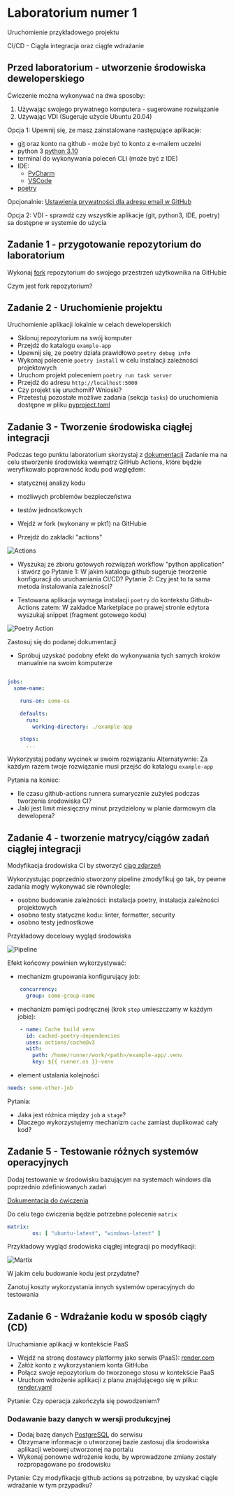 # Laboratorium numer 1

Uruchomienie przykładowego projektu

CI/CD - Ciągła integracja oraz ciągłe wdrażanie

## Przed laboratorium - utworzenie środowiska deweloperskiego

Ćwiczenie można wykonywać na dwa sposoby:

1. Używając swojego prywatnego komputera - sugerowane rozwiązanie
2. Używając VDI (Sugeruje użycie Ubuntu 20.04)

Opcja 1:
Upewnij się, ze masz zainstalowane następujące aplikacje:

- [git](https://git-scm.com/downloads) oraz konto na github - może być to konto z e-mailem uczelni
- python 3 [python 3.10](https://www.python.org/downloads/)
- terminal do wykonywania poleceń CLI (może być z IDE)
- IDE:
  - [PyCharm](https://www.jetbrains.com/pycharm/download/)
  - [VSCode](https://code.visualstudio.com/Download)
- [poetry](https://python-poetry.org/docs/#installing-with-the-official-installer)

Opcjonalnie:
[Ustawienia prywatności dla adresu email w GitHub](https://docs.github.com/en/account-and-profile/setting-up-and-managing-your-personal-account-on-github/managing-email-preferences/setting-your-commit-email-address)

Opcja 2:
VDI - sprawdź czy wszystkie aplikacje (git, python3, IDE, poetry) sa dostępne w systemie do użycia

## Zadanie 1 - przygotowanie repozytorium do laboratorium

Wykonaj [fork](https://docs.github.com/en/get-started/quickstart/fork-a-repo)
repozytorium do swojego przestrzeń użytkownika na GitHubie

Czym jest fork repozytorium?

## Zadanie 2 - Uruchomienie projektu

Uruchomienie aplikacji lokalnie w celach deweloperskich

- Sklonuj repozytorium na swój komputer
- Przejdź do katalogu `example-app`
- Upewnij się, ze poetry działa prawidłowo `poetry debug info`
- Wykonaj polecenie `poetry install` w celu instalacji zależności projektowych
- Uruchom projekt poleceniem `poetry run task server`
- Przejdź do adresu `http://localhost:5000`
- Czy projekt się uruchomił? Wnioski?
- Przetestuj pozostałe możliwe zadania (sekcja `tasks`) do uruchomienia dostępne w pliku [pyproject.toml](../example-app/pyproject.toml)

## Zadanie 3 - Tworzenie środowiska ciągłej integracji

Podczas tego punktu laboratorium skorzystaj z [dokumentacji](https://docs.github.com/en/actions/quickstart)
Zadanie ma na celu stworzenie środowiska wewnątrz GitHub Actions, które będzie weryfikowało poprawność kodu pod względem:

- statycznej analizy kodu
- możliwych problemów bezpieczeństwa
- testów jednostkowych

- Wejdź w fork (wykonany w pkt1) na GitHubie
- Przejdź do zakładki "actions"

![Actions](/assets/github-actions.png)

- Wyszukaj ze zbioru gotowych rozwiązań workflow "python application" i stwórz go
Pytanie 1: W jakim katalogu github sugeruje tworzenie konfiguracji do uruchamiania CI/CD?
Pytanie 2: Czy jest to ta sama metoda instalowania zależności?

- Testowana aplikacja wymaga instalacji `poetry` do kontekstu Github-Actions zatem:
W zakładce Marketplace po prawej stronie edytora wyszukaj snippet (fragment gotowego kodu)

![Poetry Action](/assets/poetry.png)

Zastosuj się do podanej dokumentacji

- Spróbuj uzyskać podobny efekt do wykonywania tych samych kroków manualnie na swoim komputerze

```yaml

jobs:
  some-name:

    runs-on: some-os

    defaults:
      run:
        working-directory: ./example-app

    steps:
      ...
```

Wykorzystaj podany wycinek w swoim rozwiązaniu
Alternatywnie: Za każdym razem twoje rozwiązanie musi przejść do katalogu `example-app`

Pytania na koniec:

- Ile czasu github-actions runnera sumarycznie zużyłeś podczas tworzenia środowiska CI?
- Jaki jest limit miesięczny minut przydzielony w planie darmowym dla dewelopera?

## Zadanie 4 - tworzenie matrycy/ciągów zadań ciągłej integracji

Modyfikacja środowiska CI by stworzyć [ciąg zdarzeń](https://docs.github.com/en/actions/using-jobs/using-jobs-in-a-workflow#example-requiring-successful-dependent-jobs)

Wykorzystując poprzednio stworzony pipeline zmodyfikuj go tak, by pewne zadania mogły wykonywać sie równolegle:

- osobno budowanie zależności: instalacja poetry, instalacja zależności projektowych
- osobno testy statyczne kodu: linter, formatter, security
- osobno testy jednostkowe

Przykładowy docelowy wygląd środowiska

![Pipeline](/assets/pipe.png)

Efekt końcowy powinien wykorzystywać:

- mechanizm grupowania konfigurujący job:

```yaml
    concurrency:
      group: some-group-name
```

- mechanizm pamięci podręcznej (krok `step` umieszczamy w każdym jobie):

```yaml
    - name: Cache build venv
      id: cached-poetry-dependencies
      uses: actions/cache@v3
      with:
        path: /home/runner/work/<path>/example-app/.venv
        key: ${{ runner.os }}-venv
```

- element ustalania kolejności

```yaml
needs: some-other-job
```

Pytania:

- Jaka jest różnica między `job` a `stage`?
- Dlaczego wykorzystujemy mechanizm `cache` zamiast duplikować cały kod?

## Zadanie 5 - Testowanie różnych systemów operacyjnych

Dodaj testowanie w środowisku bazującym na systemach windows dla poprzednio zdefiniowanych zadań

[Dokumentacja do ćwiczenia](https://docs.github.com/en/actions/using-jobs/using-a-matrix-for-your-jobs)

Do celu tego ćwiczenia będzie potrzebne polecenie `matrix`

```yaml
matrix:
        os: [ "ubuntu-latest", "windows-latest" ]
```

Przykładowy wygląd środowiska ciągłej integracji po modyfikacji:

![Martix](/assets/martix.png)

W jakim celu budowanie kodu jest przydatne?

Zanotuj koszty wykorzystania innych systemów operacyjnych do testowania

## Zadanie 6 - Wdrażanie kodu w sposób ciągły (CD)

Uruchamianie aplikacji w kontekście PaaS

- Wejdź na stronę dostawcy platformy jako serwis (PaaS): [render.com](https://render.com/)
- Załóż konto z wykorzystaniem konta GitHuba
- Połącz swoje repozytorium do tworzonego stosu w kontekście PaaS
- Uruchom wdrożenie aplikacji z planu znajdującego się w pliku: [render.yaml](../render.yaml)

Pytanie: Czy operacja zakończyła się powodzeniem?

### Dodawanie bazy danych w wersji produkcyjnej

- Dodaj bazę danych [PostgreSQL](https://dashboard.render.com/new/database) do serwisu
- Otrzymane informacje o utworzonej bazie zastosuj dla środowiska aplikacji webowej utworzonej na portalu
- Wykonaj ponowne wdrożenie kodu, by wprowadzone zmiany zostały rozpropagowane po środowisku

Pytanie: Czy modyfikacje github actions są potrzebne, by uzyskać ciągle wdrażanie w tym przypadku?
